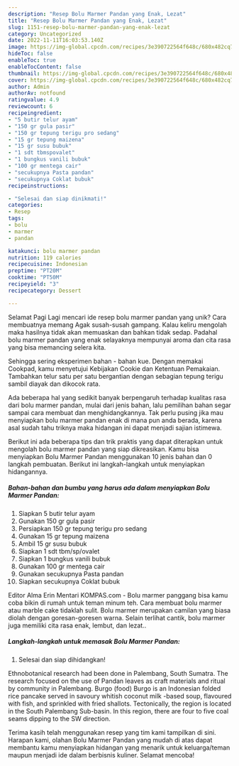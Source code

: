 ```yaml
---
description: "Resep Bolu Marmer Pandan yang Enak, Lezat"
title: "Resep Bolu Marmer Pandan yang Enak, Lezat"
slug: 1151-resep-bolu-marmer-pandan-yang-enak-lezat
category: Uncategorized
date: 2022-11-11T16:03:53.140Z
image: https://img-global.cpcdn.com/recipes/3e390722564f648c/680x482cq70/bolu-marmer-pandan-foto-resep-utama.jpg
hideToc: false
enableToc: true
enableTocContent: false
thumbnail: https://img-global.cpcdn.com/recipes/3e390722564f648c/680x482cq70/bolu-marmer-pandan-foto-resep-utama.jpg
cover: https://img-global.cpcdn.com/recipes/3e390722564f648c/680x482cq70/bolu-marmer-pandan-foto-resep-utama.jpg
author: Admin
authorAv: notfound
ratingvalue: 4.9
reviewcount: 6
recipeingredient:
- "5 butir telur ayam"
- "150 gr gula pasir"
- "150 gr tepung terigu pro sedang"
- "15 gr tepung maizena"
- "15 gr susu bubuk"
- "1 sdt tbmspovalet"
- "1 bungkus vanili bubuk"
- "100 gr mentega cair"
- "secukupnya Pasta pandan"
- "secukupnya Coklat bubuk"
recipeinstructions:

- "Selesai dan siap dinikmati!"
categories:
- Resep
tags:
- bolu
- marmer
- pandan

katakunci: bolu marmer pandan 
nutrition: 119 calories
recipecuisine: Indonesian
preptime: "PT20M"
cooktime: "PT50M"
recipeyield: "3"
recipecategory: Dessert

---
```



Selamat Pagi Lagi mencari ide resep bolu marmer pandan yang unik? Cara membuatnya memang Agak susah-susah gampang. Kalau keliru mengolah maka hasilnya tidak akan memuaskan dan bahkan tidak sedap. Padahal bolu marmer pandan yang enak selayaknya mempunyai aroma dan cita rasa yang bisa memancing selera kita.


Sehingga sering eksperimen bahan - bahan kue. Dengan memakai Cookpad, kamu menyetujui Kebijakan Cookie dan Ketentuan Pemakaian. Tambahkan telur satu per satu bergantian dengan sebagian tepung terigu sambil diayak dan dikocok rata.

Ada beberapa hal yang sedikit banyak berpengaruh terhadap kualitas rasa dari bolu marmer pandan, mulai dari jenis bahan, lalu pemilihan bahan segar sampai cara membuat dan menghidangkannya. Tak perlu pusing jika mau menyiapkan bolu marmer pandan enak di mana pun anda berada, karena asal sudah tahu triknya maka hidangan ini dapat menjadi sajian istimewa.


Berikut ini ada beberapa tips dan trik praktis yang dapat diterapkan untuk mengolah bolu marmer pandan yang siap dikreasikan. Kamu bisa menyiapkan Bolu Marmer Pandan menggunakan 10 jenis bahan dan 0 langkah pembuatan. Berikut ini langkah-langkah untuk menyiapkan hidangannya.

<!--inarticleads1-->

##### Bahan-bahan dan bumbu yang harus ada dalam menyiapkan Bolu Marmer Pandan:

1. Siapkan 5 butir telur ayam
1. Gunakan 150 gr gula pasir
1. Persiapkan 150 gr tepung terigu pro sedang
1. Gunakan 15 gr tepung maizena
1. Ambil 15 gr susu bubuk
1. Siapkan 1 sdt tbm/sp/ovalet
1. Siapkan 1 bungkus vanili bubuk
1. Gunakan 100 gr mentega cair
1. Gunakan secukupnya Pasta pandan
1. Siapkan secukupnya Coklat bubuk


Editor Alma Erin Mentari KOMPAS.com - Bolu marmer panggang bisa kamu coba bikin di rumah untuk teman minum teh. Cara membuat bolu marmer atau marble cake tidaklah sulit. Bolu marmer merupakan camilan yang biasa diolah dengan goresan-goresen warna. Selain terlihat cantik, bolu marmer juga memiliki cita rasa enak, lembut, dan lezat.. 

<!--inarticleads2-->

##### Langkah-langkah untuk memasak Bolu Marmer Pandan:


1. Selesai dan siap dihidangkan!

Ethnobotanical research had been done in Palembang, South Sumatra. The research focused on the use of Pandan leaves as craft materials and ritual by community in Palembang. Burgo (food) Burgo is an Indonesian folded rice pancake served in savoury whitish coconut milk -based soup, flavoured with fish, and sprinkled with fried shallots. Tectonically, the region is located in the South Palembang Sub-basin. In this region, there are four to five coal seams dipping to the SW direction. 

Terima kasih telah menggunakan resep yang tim kami tampilkan di sini. Harapan kami, olahan Bolu Marmer Pandan yang mudah di atas dapat membantu kamu menyiapkan hidangan yang menarik untuk keluarga/teman maupun menjadi ide dalam berbisnis kuliner. Selamat mencoba!
